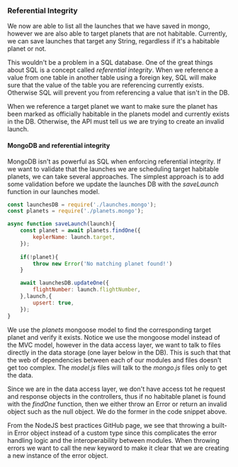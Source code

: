 
### Referential Integrity 

We now are able to list all the launches that we have saved in mongo, however we are also able to target planets that are not habitable. Currently, we can save launches that target any String, regardless if it's a habitable planet or not.

This wouldn't be a problem in a SQL database. One of the great things about SQL is a concept called *referential integrity*. When we reference a value from one table in another table using a foreign key, SQL will make sure that the value of the table you are referencing currently exists. Otherwise SQL will prevent you from referencing a value that isn't in the DB. 

When we reference a target planet we want to make sure the planet has been marked as officially habitable in the planets model and currently exists in the DB. Otherwise, the API must tell us we are trying to create an invalid launch.

#### MongoDB and referential integrity 

MongoDB isn't as powerful as SQL when enforcing referential integrity. If we want to validate that the launches we are scheduling target habitable planets, we can take several approaches. The simplest approach is to add some validation before we update the launches DB with the *saveLaunch* function in our launches model. 

```js
const launchesDB = require('./launches.mongo');
const planets = require('./planets.mongo');

async function saveLaunch(launch){
	const planet = await planets.findOne({
		keplerName: launch.target,
	});
	
	if(!planet){
		throw new Error('No matching planet found!')
	}

	await launchesDB.updateOne({
		flightNumber: launch.flightNumber,
	},launch,{
		upsert: true,
	});
}
```

We use the *planets* mongoose model to find the corresponding target planet and verify it exists. Notice we use the mongoose model instead of the MVC model, however in the data access layer, we want to talk to files directly in the data storage (one layer below in the DB). This is such that that the web of dependencies between each of our modules and files doesn't get too complex. The *model.js* files will talk to the *mongo.js* files only to get the data. 

Since we are in the data access layer, we don't have access tot he request and response objects in the controllers, thus if no habitable planet is found with the *findOne* function, then we either throw an Error or return an invalid object such as the null object. We do the former in the code snippet above. 

From the NodeJS best practices GitHub page, we see that throwing a built-in Error object instead of a custom type since this complicates the error handling logic and the interoperability between modules. When throwing errors we want to call the new keyword to make it clear that we are creating a new instance of the error object. 
